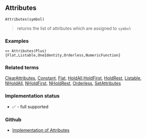 ## Attributes

```
Attributes(symbol) 
```

> returns the list of attributes which are assigned to `symbol`
  
### Examples
```
>> Attributes(Plus)
{Flat,Listable,OneIdentity,Orderless,NumericFunction}
```

### Related terms 
[ClearAttributes](ClearAttributes.md),  [Constant](Constant.md), [Flat](Flat.md), [HoldAll](HoldAll.md),[HoldFirst](HoldFirst.md), [HoldRest](HoldRest.md), [Listable](Listable.md), [NHoldAll](NHoldAll.md), [NHoldFirst](NHoldFirst.md), [NHoldRest](NHoldRest.md),  [Orderless](Orderless.md), [SetAttributes](SetAttributes.md)






### Implementation status

* &#x2705; - full supported

### Github

* [Implementation of Attributes](https://github.com/axkr/symja_android_library/blob/master/symja_android_library/matheclipse-core/src/main/java/org/matheclipse/core/builtin/AttributeFunctions.java#L61) 
